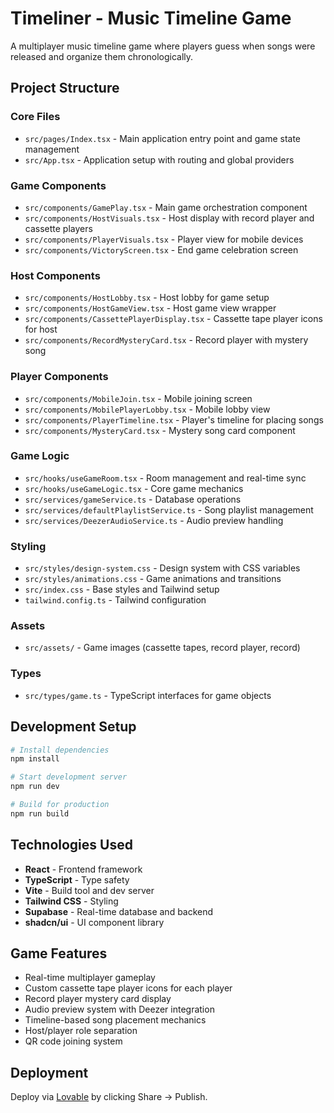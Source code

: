 # Timeliner - Music Timeline Game

A multiplayer music timeline game where players guess when songs were released and organize them chronologically.

## Project Structure

### Core Files
- `src/pages/Index.tsx` - Main application entry point and game state management
- `src/App.tsx` - Application setup with routing and global providers

### Game Components
- `src/components/GamePlay.tsx` - Main game orchestration component
- `src/components/HostVisuals.tsx` - Host display with record player and cassette players
- `src/components/PlayerVisuals.tsx` - Player view for mobile devices
- `src/components/VictoryScreen.tsx` - End game celebration screen

### Host Components
- `src/components/HostLobby.tsx` - Host lobby for game setup
- `src/components/HostGameView.tsx` - Host game view wrapper
- `src/components/CassettePlayerDisplay.tsx` - Cassette tape player icons for host
- `src/components/RecordMysteryCard.tsx` - Record player with mystery song

### Player Components
- `src/components/MobileJoin.tsx` - Mobile joining screen
- `src/components/MobilePlayerLobby.tsx` - Mobile lobby view
- `src/components/PlayerTimeline.tsx` - Player's timeline for placing songs
- `src/components/MysteryCard.tsx` - Mystery song card component

### Game Logic
- `src/hooks/useGameRoom.tsx` - Room management and real-time sync
- `src/hooks/useGameLogic.tsx` - Core game mechanics
- `src/services/gameService.ts` - Database operations
- `src/services/defaultPlaylistService.ts` - Song playlist management
- `src/services/DeezerAudioService.ts` - Audio preview handling

### Styling
- `src/styles/design-system.css` - Design system with CSS variables
- `src/styles/animations.css` - Game animations and transitions
- `src/index.css` - Base styles and Tailwind setup
- `tailwind.config.ts` - Tailwind configuration

### Assets
- `src/assets/` - Game images (cassette tapes, record player, record)

### Types
- `src/types/game.ts` - TypeScript interfaces for game objects

## Development Setup

```sh
# Install dependencies
npm install

# Start development server
npm run dev

# Build for production
npm run build
```

## Technologies Used

- **React** - Frontend framework
- **TypeScript** - Type safety
- **Vite** - Build tool and dev server
- **Tailwind CSS** - Styling
- **Supabase** - Real-time database and backend
- **shadcn/ui** - UI component library

## Game Features

- Real-time multiplayer gameplay
- Custom cassette tape player icons for each player
- Record player mystery card display
- Audio preview system with Deezer integration
- Timeline-based song placement mechanics
- Host/player role separation
- QR code joining system

## Deployment

Deploy via [Lovable](https://lovable.dev/projects/f0f391ce-3307-4d50-ad92-9e1d2ad743e1) by clicking Share → Publish.
